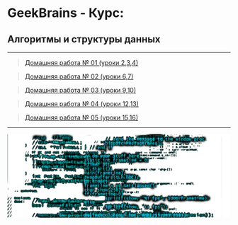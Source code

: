 # GeekBrains - Курс:
## Алгоритмы и структуры данных
-------------------------------
> [Домашняя работа № 01 (уроки 2,3,4)](Homework_01)

> [Домашняя работа № 02 (уроки 6,7)](Homework_02)

> [Домашняя работа № 03 (уроки 9,10)](Homework_03)

> [Домашняя работа № 04 (уроки 12,13)](Homework_04)

> [Домашняя работа № 05 (уроки 15,16)](Homework_05)
-------------------------------
![Screenshot](BackGround_02.png "Алгоритмы и структуры данных")

